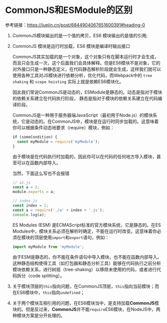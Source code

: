 # CommonJS和ESModule的区别

参考链接：https://juejin.cn/post/6844904067651600391#heading-0

1. CommonJS模块输出的是一个值的拷贝，ES6 模块输出的是值的引用;

2. CommonJS 模块是运行时加载，ES6 模块是编译时输出接口

   CommonJS其实加载的是一个对象，这个对象只有在脚本运行时才会生成，而且只会生成一次，这个后面我们会具体解释。但是ES6模块不是对象，它的对外接口只是一种静态定义，在代码静态解析阶段就会生成，这样我们就可以使用各种工具对JS模块进行依赖分析，优化代码，而Webpack中的 `tree shaking` 和 `scope hoisting` 实际上就是依赖ES6模块化。

   因此我们常说CommonJS是动态的，ESModule是静态的。动态是指对于模块的依赖关系建立在代码执行阶段， 静态是指对于模块的依赖关系建立在代码编译阶段。

   CommonJS是一种用于服务器端JavaScript（最初用于Node.js）的模块系统，它是动态的。在CommonJS中，模块是在运行时同步加载的。这意味着你可以根据条件动态地要求（require）模块，例如：

   ```javascript
   if (someCondition) {
     const myModule = require('myModule');
   }
   ```

   由于模块是在代码执行时加载的，因此你可以在代码的任何地方导入模块，甚至可以在函数内部导入。

   当然，下面这么写也不会报错

   ```javascript
   // a1.js
   const a = 2;
   module.exports = a;
   
   // index.js
   const index = 1;
   const a = require('./a' + index + '.js');
   console.log(a);
   ```

   ES Modules (ESM) 是ECMAScript标准的官方模块系统，它是静态的。在ES Modules中，模块关系必须在解析时确定，不能在运行时改变。这意味着你必须在模块的顶层使用`import`和`export`语句，例如：

   ```javascript
   import myModule from 'myModule';
   ```

   由于ESM是静态的，你不能在条件语句中导入模块，也不能在函数内部导入。这种静态结构使得工具（如打包器和静态分析工具）能够在代码执行之前分析模块依赖关系，进行树摇（tree-shaking）以移除未使用的代码，或者进行代码拆分（code splitting）。

3. 关于模块顶层的`this`指向问题，在CommonJS顶层，`this`指向当前模块；而在ES6模块中，`this`指向`undefined`；

4. 关于两个模块互相引用的问题，在ES6模块当中，是支持加载**CommonJS**模块的。但是反过来，**CommonJS**并不能`require`ES6模块，在NodeJS中，两种模块方案是分开处理的。